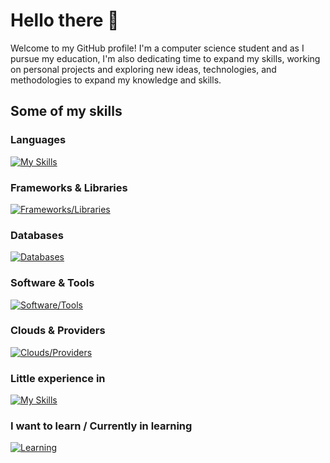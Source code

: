 # Hello there 👋

Welcome to my GitHub profile! I'm a computer science student and as I pursue my education, I'm also dedicating time to expand my skills, working on personal projects and exploring new ideas, technologies, and methodologies to expand my knowledge and skills.


## Some of my skills
### Languages
[![My Skills](https://skillicons.dev/icons?i=bash,cs,css,html,java,js,python,typescript)](https://skillicons.dev)

### Frameworks & Libraries
[![Frameworks/Libraries](https://skillicons.dev/icons?i=discordjs,dotnet,electron,express,nestjs,nextjs,react)
](https://skillicons.dev)

### Databases
[![Databases](https://skillicons.dev/icons?i=mongo,postgres,sqlite)](https://skillicons.dev)

### Software & Tools
[![Software/Tools](https://skillicons.dev/icons?i=eclipse,git,github,idea,maven,nginx,nodejs,postman,linux,visualstudio,vscode)
](https://skillicons.dev)

### Clouds & Providers
[![Clouds/Providers](https://skillicons.dev/icons?i=cloudflare,gcp,vercel)
](https://skillicons.dev)

### Little experience in
[![My Skills](https://skillicons.dev/icons?i=androidstudio,arduino,tensorflow,threejs)](https://skillicons.dev)

### I want to learn / Currently in learning
[![Learning](https://skillicons.dev/icons?i=astro,aws,docker,go,graphql,kotlin,lua,raspberrypi,rust)
](https://skillicons.dev)
